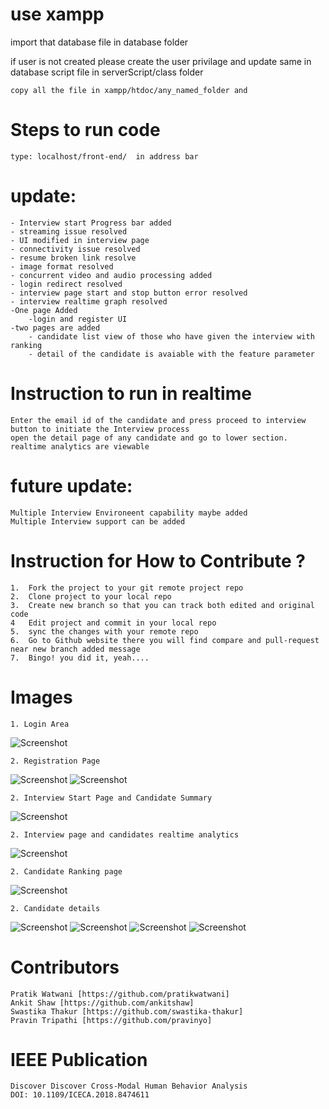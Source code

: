 # use xampp

import that database file in database folder

if user is not created please create the user privilage and update same in database script file in
serverScript/class folder

	copy all the file in xampp/htdoc/any_named_folder and 

# Steps to run code

	type: localhost/front-end/  in address bar

# update:
	- Interview start Progress bar added
	- streaming issue resolved
	- UI modified in interview page
	- connectivity issue resolved
	- resume broken link resolve
	- image format resolved
	- concurrent video and audio processing added
	- login redirect resolved
	- interview page start and stop button error resolved
	- interview realtime graph resolved
	-One page Added
		-login and register UI
	-two pages are added
		- candidate list view of those who have given the interview with ranking
		- detail of the candidate is avaiable with the feature parameter

# Instruction to run in realtime
	Enter the email id of the candidate and press proceed to interview button to initiate the Interview process
	open the detail page of any candidate and go to lower section. realtime analytics are viewable

# future update:
	Multiple Interview Environeent capability maybe added
	Multiple Interview support can be added


# Instruction for How to Contribute ?
	1.	Fork the project to your git remote project repo
	2.	Clone project to your local repo
	3.	Create new branch so that you can track both edited and original code
	4	Edit project and commit in your local repo
	5.	sync the changes with your remote repo
	6.	Go to Github website there you will find compare and pull-request near new branch added message
	7.	Bingo! you did it, yeah....	
 
 # Images
	1. Login Area
![Screenshot](ss/1.login_area.png)

	2. Registration Page
![Screenshot](ss/2.registration_page_1.png)
![Screenshot](ss/2.registration_page_2.png)

	2. Interview Start Page and Candidate Summary
![Screenshot](ss/3.Interview_start_page_and_candidate_summary.png)

	2. Interview page and candidates realtime analytics
![Screenshot](ss/4.interview_page_candidate's_realtime_analytics.png)

	2. Candidate Ranking page
![Screenshot](ss/5.Candidate_Ranking_page.png)

	2. Candidate details
![Screenshot](ss/6.candidate_details_1.png)
![Screenshot](ss/6.candidate_details_2.png)
![Screenshot](ss/6.candidate_details_3.png)
![Screenshot](ss/6.candidate_details_4.png)

# Contributors
	Pratik Watwani [https://github.com/pratikwatwani]
	Ankit Shaw [https://github.com/ankitshaw]
	Swastika Thakur [https://github.com/swastika-thakur]
	Pravin Tripathi [https://github.com/pravinyo]

# IEEE Publication
	Discover Discover Cross-Modal Human Behavior Analysis
	DOI: 10.1109/ICECA.2018.8474611
